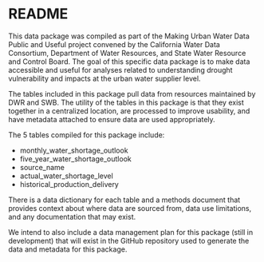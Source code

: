 # README

This data package was compiled as part of the Making Urban Water Data Public and Useful
project convened by the California Water Data Consortium, Department of Water Resources,
and State Water Resource and Control Board. The goal of this specific data package
is to make data accessible and useful for analyses related to understanding drought
vulnerability and impacts at the urban water supplier level.

The tables included in this package pull data from resources maintained by DWR and SWB. 
The utility of the tables in this package is that they exist together in a centralized
location, are processed to improve usability, and have metadata attached to ensure
data are used appropriately.

The 5 tables compiled for this package include:
- monthly_water_shortage_outlook
- five_year_water_shortage_outlook
- source_name
- actual_water_shortage_level
- historical_production_delivery

There is a data dictionary for each table and a methods document that provides context
about where data are sourced from, data use limitations, and any documentation that may
exist. 

We intend to also include a data management plan for this package (still in development)
that will exist in the GitHub repository used to generate the data and metadata for this
package.

